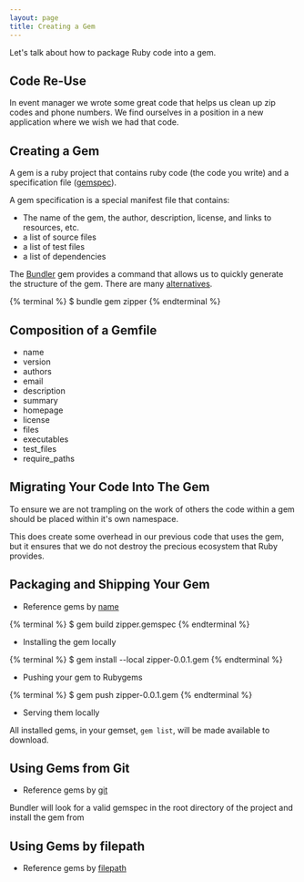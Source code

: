 ```yaml
---
layout: page
title: Creating a Gem
---
```


Let's talk about how to package Ruby code into a gem.

## Code Re-Use

In event manager we wrote some great code that helps us clean up zip codes and phone numbers. We find ourselves in a position in a new application where we wish we had that code.

## Creating a Gem

A gem is a ruby project that contains ruby code (the code you write) and a specification file ([gemspec](http://docs.rubygems.org/read/chapter/20)).

A gem specification is a special manifest file that contains:

* The name of the gem, the author, description, license, and links to resources, etc.
* a list of source files
* a list of test files
* a list of dependencies

The [Bundler](http://gembundler.com/) gem provides a command that allows us to quickly generate the structure of the gem. There are many [alternatives](https://www.ruby-toolbox.com/categories/gem_creation).

{% terminal %} 
$ bundle gem zipper
{% endterminal %}

## Composition of a Gemfile

* name
* version
* authors
* email
* description
* summary
* homepage
* license
* files
* executables
* test\_files
* require\_paths

## Migrating Your Code Into The Gem

To ensure we are not trampling on the work of others the code within a gem
should be placed within it's own namespace.

This does create some overhead in our previous code that uses the gem, but
it ensures that we do not destroy the precious ecosystem that Ruby provides.

## Packaging and Shipping Your Gem

* Reference gems by [name](http://gembundler.com/v1.2/gemfile.html)

{% terminal %} 
$ gem build zipper.gemspec
{% endterminal %}

* Installing the gem locally

{% terminal %} 
$ gem install --local zipper-0.0.1.gem
{% endterminal %}

* Pushing your gem to Rubygems

{% terminal %} 
$ gem push zipper-0.0.1.gem
{% endterminal %}

* Serving them locally

All installed gems, in your gemset, `gem list`, will be made available to
download.

## Using Gems from Git

* Reference gems by [git](http://gembundler.com/v1.2/git.html)

Bundler will look for a valid gemspec in the root directory of the project
and install the gem from 

## Using Gems by filepath

* Reference gems by [filepath](http://gembundler.com/v1.2/gemfile.html)
